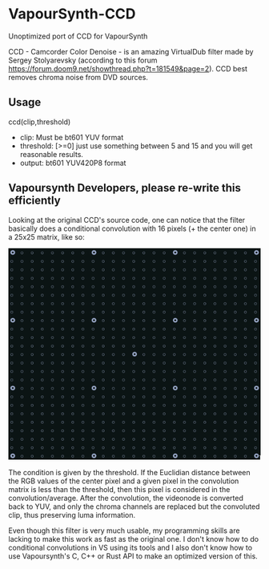 # VapourSynth-CCD
Unoptimized port of CCD for VapourSynth

CCD - Camcorder Color Denoise - is an amazing VirtualDub filter made by Sergey Stolyarevsky (according to this forum https://forum.doom9.net/showthread.php?t=181549&page=2).
CCD best removes chroma noise from DVD sources.

## Usage
ccd(clip,threshold)

- clip: Must be bt601 YUV format
- threshold: [>=0] just use something between 5 and 15 and you will get reasonable results.
- output: bt601 YUV420P8 format


## Vapoursynth Developers, please re-write this efficiently

Looking at the original CCD's source code, one can notice that the filter basically does a conditional convolution with 16 pixels (+ the center one) in a 25x25 matrix, like so:

![conv matrix illustration](https://github.com/DomBito/VapourSynth-CCD/blob/main/matrix.png?raw=true)

The condition is given by the threshold. If the Euclidian distance between the RGB values of the center pixel and a given pixel in the convolution matrix is less than the threshold, then this pixel is considered in the convolution/average.
After the convolution, the videonode is converted back to YUV, and only the chroma channels are replaced but the convoluted clip, thus preserving luma information.

Even though this filter is very much usable, my programming skills are lacking to make this work as fast as the original one. I don't know how to do conditional convolutions in VS using its tools and I also don't know how to use Vapoursynth's C, C++ or Rust API to make an optimized version of this.
